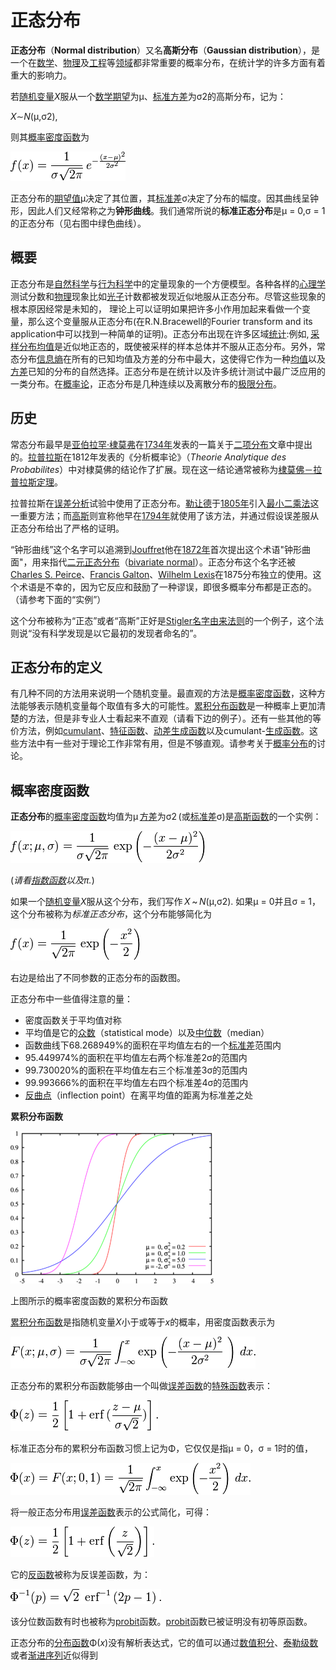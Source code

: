# 正态分布 

**正态分布**（**Normal distribution**）又名**高斯分布**（**Gaussian distribution**），是一个在[数学](http://zh.wikipedia.org/wiki/數學)、[物理](http://zh.wikipedia.org/wiki/物理)及[工程](http://zh.wikipedia.org/wiki/工程)等[领域](http://zh.wikipedia.org/w/index.php?title=領域&action=edit&redlink=1)都非常重要的概率分布，在统计学的许多方面有着重大的影响力。 

若[随机变量](http://zh.wikipedia.org/wiki/隨機變量)*X*服从一个[数学期望](http://zh.wikipedia.org/wiki/数学期望)为μ、[标准方差](http://zh.wikipedia.org/wiki/标准方差)为σ2的高斯分布，记为： 

 *X*∼*N*(μ,σ2), 

则其[概率密度函数](http://zh.wikipedia.org/wiki/概率密度函数)为 

![](media/GetImage.png)

正态分布的[期望值](http://zh.wikipedia.org/wiki/期望值)μ决定了其位置，其[标准差](http://zh.wikipedia.org/wiki/標準差)σ决定了分布的幅度。因其曲线呈钟形，因此人们又经常称之为**钟形曲线**。我们通常所说的**标准正态分布**是μ = 0,σ = 1的正态分布（见右图中绿色曲线）。 

 

## **概要** 

正态分布是[自然科学](http://zh.wikipedia.org/wiki/自然科學)与[行为科学](http://zh.wikipedia.org/wiki/行為科學)中的定量现象的一个方便模型。各种各样的[心理学](http://zh.wikipedia.org/wiki/心理學)测试分数和[物理](http://zh.wikipedia.org/wiki/物理)现象比如[光子](http://zh.wikipedia.org/wiki/光子)计数都被发现近似地服从正态分布。尽管这些现象的根本原因经常是未知的， 理论上可以证明如果把许多小作用加起来看做一个变量，那么这个变量服从正态分布(在R.N.Bracewell的Fourier transform and its application中可以找到一种简单的证明)。正态分布出现在许多区域[统计](http://zh.wikipedia.org/wiki/統計):例如, [采样分布](http://zh.wikipedia.org/w/index.php?title=採樣分佈&action=edit&redlink=1)[均值](http://zh.wikipedia.org/w/index.php?title=均值&action=edit&redlink=1)是近似地正态的，既使被采样的样本总体并不服从正态分布。另外，常态分布[信息熵](http://zh.wikipedia.org/wiki/信息熵)在所有的已知均值及方差的分布中最大，这使得它作为一种[均值](http://zh.wikipedia.org/w/index.php?title=均值&action=edit&redlink=1)以及[方差](http://zh.wikipedia.org/wiki/方差)已知的分布的自然选择。正态分布是在统计以及许多统计测试中最广泛应用的一类分布。在[概率论](http://zh.wikipedia.org/wiki/概率論)，正态分布是几种连续以及离散分布的[极限分布](http://zh.wikipedia.org/w/index.php?title=極限分佈&action=edit&redlink=1)。 

 

## **历史** 

常态分布最早是[亚伯拉罕·棣莫弗](http://zh.wikipedia.org/wiki/亞伯拉罕·棣莫弗)在[1734年](http://zh.wikipedia.org/wiki/1734年)发表的一篇关于[二项分布](http://zh.wikipedia.org/wiki/二項分佈)文章中提出的。[拉普拉斯](http://zh.wikipedia.org/wiki/拉普拉斯)在1812年发表的《分析概率论》（*Theorie Analytique des Probabilites*）中对棣莫佛的结论作了扩展。现在这一结论通常被称为[棣莫佛－拉普拉斯定理](http://zh.wikipedia.org/wiki/中心極限定理#.E6.A3.A3.E8.8E.AB.E4.BD.9B.EF.BC.8D.E6.8B.89.E6.99.AE.E6.8B.89.E6.96.AF.E5.AE.9A.E7.90.86)。 

拉普拉斯在[误差分析](http://zh.wikipedia.org/w/index.php?title=誤差分析&action=edit&redlink=1)试验中使用了正态分布。[勒让德](http://zh.wikipedia.org/wiki/勒讓德)于[1805年](http://zh.wikipedia.org/wiki/1805年)引入[最小二乘法](http://zh.wikipedia.org/wiki/最小二乘法)这一重要方法；而[高斯](http://zh.wikipedia.org/wiki/高斯)则宣称他早在[1794年](http://zh.wikipedia.org/wiki/1794年)就使用了该方法，并通过假设误差服从正态分布给出了严格的证明。 

“钟形曲线”这个名字可以追溯到[Jouffret](http://zh.wikipedia.org/w/index.php?title=Jouffret&action=edit&redlink=1)他在[1872年](http://zh.wikipedia.org/wiki/1872年)首次提出这个术语"钟形曲面"，用来指代[二元正态分布](http://zh.wikipedia.org/w/index.php?title=多元正态分布&action=edit&redlink=1)（[bivariate normal](http://zh.wikipedia.org/w/index.php?title=Multivariate_normal_distribution&action=edit&redlink=1)）。正态分布这个名字还被[Charles S. Peirce](http://zh.wikipedia.org/w/index.php?title=Charles_S._Peirce&action=edit&redlink=1)、[Francis Galton](http://zh.wikipedia.org/wiki/Francis_Galton)、[Wilhelm Lexis](http://zh.wikipedia.org/w/index.php?title=Wilhelm_Lexis&action=edit&redlink=1)在1875分布独立的使用。这个术语是不幸的，因为它反应和鼓励了一种谬误，即很多概率分布都是正态的。（请参考下面的“实例”） 

这个分布被称为“正态”或者“高斯”正好是[Stigler名字由来法则](http://zh.wikipedia.org/w/index.php?title=Stigler名字由來法則&action=edit&redlink=1)的一个例子，这个法则说“没有科学发现是以它最初的发现者命名的”。 

 

## **正态分布的定义** 

有几种不同的方法用来说明一个随机变量。最直观的方法是[概率密度函数](http://zh.wikipedia.org/wiki/概率密度函数)，这种方法能够表示随机变量每个取值有多大的可能性。[累积分布函数](http://zh.wikipedia.org/wiki/累积分布函数)是一种概率上更加清楚的方法，但是非专业人士看起来不直观（请看下边的例子）。还有一些其他的等价方法，例如[cumulant](http://zh.wikipedia.org/w/index.php?title=Cumulant&action=edit&redlink=1)、[特征函数](http://zh.wikipedia.org/wiki/特徵函數)、[动差生成函数](http://zh.wikipedia.org/wiki/動差生成函數)以及cumulant-[生成函数](http://zh.wikipedia.org/wiki/生成函數)。这些方法中有一些对于理论工作非常有用，但是不够直观。请参考关于[概率分布](http://zh.wikipedia.org/wiki/概率分布)的讨论。 

 

## **概率密度函数** 

**正态分布**的[概率密度函数](http://zh.wikipedia.org/wiki/概率密度函数)均值为μ [方差](http://zh.wikipedia.org/wiki/方差)为σ2 (或[标准差](http://zh.wikipedia.org/wiki/標準差)σ)是[高斯函数](http://zh.wikipedia.org/wiki/高斯函數)的一个实例： 

 ![](media/GetImage(1).png)

(*请看*[*指数函数*](http://zh.wikipedia.org/wiki/指數函數)*以及π.*) 

如果一个[随机变量](http://zh.wikipedia.org/wiki/隨機變量)*X*服从这个分布，我们写作 *X* ~ *N*(μ,σ2). 如果μ = 0并且σ = 1，这个分布被称为*标准正态分布*，这个分布能够简化为 

![](media/GetImage2.png)

右边是给出了不同参数的正态分布的函数图。 

正态分布中一些值得注意的量： 

- 密度函数关于平均值对称 
- 平均值是它的[众数](http://zh.wikipedia.org/wiki/众数_(数学))（statistical mode）以及[中位数](http://zh.wikipedia.org/wiki/中位數)（median） 
- 函数曲线下68.268949%的面积在平均值左右的一个[标准差](http://zh.wikipedia.org/wiki/標準差)范围内 
- 95.449974%的面积在平均值左右两个标准差2σ的范围内 
- 99.730020%的面积在平均值左右三个标准差3σ的范围内 
- 99.993666%的面积在平均值左右四个标准差4σ的范围内 
- [反曲点](http://zh.wikipedia.org/wiki/反曲點)（inflection point）在离平均值的距离为标准差之处 

**累积分布函数**

![](media/GetImage3.png)

上图所示的概率密度函数的累积分布函数  

[累积分布函数](http://zh.wikipedia.org/wiki/累积分布函数)是指随机变量*X*小于或等于*x*的概率，用密度函数表示为 

![](media/GetImage4.png)

正态分布的累积分布函数能够由一个叫做[误差函数](http://zh.wikipedia.org/wiki/误差函数)的[特殊函数](http://zh.wikipedia.org/wiki/特殊函数)表示：

![](media/GetImage5.png)

标准正态分布的累积分布函数习惯上记为Φ，它仅仅是指μ = 0，σ = 1时的值， 

![](media/GetImage6.png)

将一般正态分布用[误差函数](http://zh.wikipedia.org/wiki/误差函数)表示的公式简化，可得： 

![](media/GetImage7.png)

它的[反函数](http://zh.wikipedia.org/wiki/反函數)被称为反误差函数，为： 

![](media/GetImage8.png)

该分位数函数有时也被称为[probit](http://zh.wikipedia.org/w/index.php?title=Probit&action=edit&redlink=1)函数。[probit](http://zh.wikipedia.org/w/index.php?title=Probit&action=edit&redlink=1)函数已被证明没有初等原函数。 

正态分布的[分布函数](http://zh.wikipedia.org/w/index.php?title=分佈函數&action=edit&redlink=1)Φ(*x*)没有解析表达式，它的值可以通过[数值积分](http://zh.wikipedia.org/wiki/數值積分)、[泰勒级数](http://zh.wikipedia.org/wiki/泰勒级数)或者[渐进序列](http://zh.wikipedia.org/w/index.php?title=漸進序列&action=edit&redlink=1)近似得到 